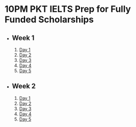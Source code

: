 # 10PM PKT IELTS Prep for Fully Funded Scholarships

- ## Week 1

   1. [Day 1](https://www.facebook.com/iCodeguru/videos/2755955261451356)
   2. [Day 2](https://www.facebook.com/iCodeguru/videos/1921305651691927)
   3. [Day 3](https://www.facebook.com/iCodeguru/videos/8955229717862486)
   4. [Day 4](https://www.facebook.com/iCodeguru/videos/1077294913869608)
   5. [Day 5](https://www.facebook.com/iCodeguru/videos/1307544117280645)

- ## Week 2

   1. [Day 1](https://www.facebook.com/iCodeguru/videos/1077028883971747)
   2. [Day 2](https://www.facebook.com/watch/?v=1642333226495030)
   3. [Day 3](https://www.facebook.com/watch/?v=533735659629179)
   4. [Day 4](https://www.facebook.com/iCodeguru/videos/1081196723728399)
   5. [Day 5](https://www.facebook.com/watch/?v=539512035661566)

<!-- - ## Week 3

   1. [Day 1](https://www.facebook.com/watch/?v=575356374898296)
   2. [Day 2](https://www.facebook.com/watch/?v=1934400377078866)
   3. [Day 3](https://www.facebook.com/iCodeguru/videos/1287236149269949)
   4. [Day 4](https://www.facebook.com/iCodeguru/videos/1722616508300696)
   5. [Day 5](https://www.facebook.com/watch/?v=919346009793331) -->

<!-- - ## Week 

   1. [Day 1](https://www.facebook.com/iCodeguru/videos/961786882641378)
   2. [Day 2]()
   3. [Day 3]()
   4. [Day 4]()
   5. [Day 5]() -->

<!-- - ## Week 

   1. [Day 1]()
   2. [Day 2]()
   3. [Day 3]()
   4. [Day 4]()
   5. [Day 5]() -->
